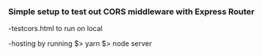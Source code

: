 ### Simple setup to test out CORS middleware with Express Router

-testcors.html to run on local

-hosting by running 
$> yarn
$> node server
